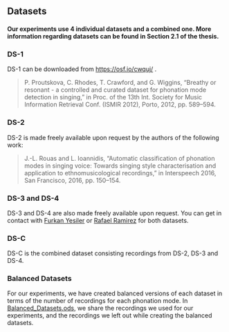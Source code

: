 ## Datasets

#### Our experiments use 4 individual datasets and a combined one. More information regarding datasets can be found in Section 2.1 of the thesis.

### DS-1

DS-1 can be downloaded from https://osf.io/cwquj/ . 

> P. Proutskova, C. Rhodes, T. Crawford, and G. Wiggins, “Breathy or resonant - a controlled and curated dataset for phonation mode detection in singing,” in Proc. of the 13th Int. Society for Music Information Retrieval Conf. (ISMIR 2012), Porto, 2012, pp. 589–594.

### DS-2

DS-2 is made freely available upon request by the authors of the following work:

> J.-L. Rouas and L. Ioannidis, “Automatic classification of phonation modes in singing voice: Towards singing style characterisation and application to ethnomusicological recordings,” in Interspeech 2016, San Francisco, 2016, pp. 150–154.

### DS-3 and DS-4

DS-3 and DS-4 are also made freely available upon request. You can get in contact with [Furkan Yesiler](mailto:furkan.yesiler@gmail.com) or [Rafael Ramirez](mailto:rafael.ramirez@upf.edu) for both datasets.

### DS-C

DS-C is the combined dataset consisting recordings from DS-2, DS-3 and DS-4.

### Balanced Datasets

For our experiments, we have created balanced versions of each dataset in terms of the number of recordings for each phonation mode. In [Balanced_Datasets.ods](https://github.com/furkanyesiler/PhonationModes-MasterThesis/blob/master/ThesisMaterials/datasets/Balanced_Datasets.ods), we share the recordings we used for our experiments, and the recordings we left out while creating the balanced datasets.
